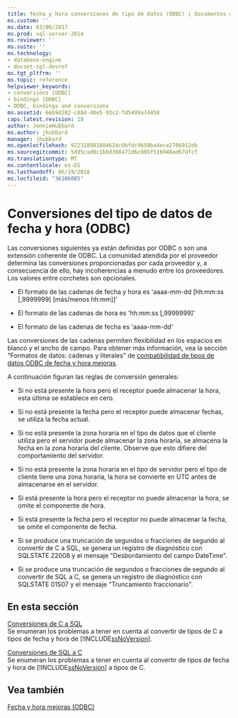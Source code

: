 ```yaml
---
title: fecha y hora conversiones de tipo de datos (ODBC) | Documentos de Microsoft
ms.custom: ''
ms.date: 03/06/2017
ms.prod: sql-server-2014
ms.reviewer: ''
ms.suite: ''
ms.technology:
- database-engine
- docset-sql-devref
ms.tgt_pltfrm: ''
ms.topic: reference
helpviewer_keywords:
- conversions [ODBC]
- bindings [ODBC]
- ODBC, bindings and conversions
ms.assetid: 66b9d282-c88d-40e5-93c2-fd5499a74458
caps.latest.revision: 18
author: JennieHubbard
ms.author: jhubbard
manager: jhubbard
ms.openlocfilehash: 922328981884624c0bfdc9650ba4ece2766912db
ms.sourcegitcommit: 5dd5cad0c1bbd308471d6c885f516948ad67dfcf
ms.translationtype: MT
ms.contentlocale: es-ES
ms.lasthandoff: 06/19/2018
ms.locfileid: "36106085"
---
```

# <a name="datetime-data-type-conversions-odbc"></a>Conversiones del tipo de datos de fecha y hora (ODBC)
  Las conversiones siguientes ya están definidas por ODBC o son una extensión coherente de ODBC. La comunidad atendida por el proveedor determina las conversiones proporcionadas por cada proveedor y, a consecuencia de ello, hay incoherencias a menudo entre los proveedores. Los valores entre corchetes son opcionales.  
  
-   El formato de las cadenas de fecha y hora es 'aaaa-mm-dd [hh:mm:ss [,9999999] [más/menos hh:mm]]'  
  
-   El formato de las cadenas de hora es 'hh:mm:ss [,9999999]'  
  
-   El formato de las cadenas de fecha es 'aaaa-mm-dd'  
  
 Las conversiones de las cadenas permiten flexibilidad en los espacios en blanco y el ancho de campo. Para obtener más información, vea la sección "Formatos de datos: cadenas y literales" de [compatibilidad de tipos de datos ODBC de fecha y hora mejoras](data-type-support-for-odbc-date-and-time-improvements.md).  
  
 A continuación figuran las reglas de conversión generales:  
  
-   Si no está presente la hora pero el receptor puede almacenar la hora, esta última se establece en cero.  
  
-   Si no está presente la fecha pero el receptor puede almacenar fechas, se utiliza la fecha actual.  
  
-   Si no está presente la zona horaria en el tipo de datos que el cliente utiliza pero el servidor puede almacenar la zona horaria, se almacena la fecha en la zona horaria del cliente. Observe que esto difiere del comportamiento del servidor.  
  
-   Si no está presente la zona horaria en el tipo de servidor pero el tipo de cliente tiene una zona horaria, la hora se convierte en UTC antes de almacenarse en el servidor.  
  
-   Si está presente la hora pero el receptor no puede almacenar la hora, se omite el componente de hora.  
  
-   Si está presente la fecha pero el receptor no puede almacenar la fecha, se omite el componente de fecha.  
  
-   Si se produce una truncación de segundos o fracciones de segundo al convertir de C a SQL, se genera un registro de diagnóstico con SQLSTATE 22008 y el mensaje "Desbordamiento del campo DateTime".  
  
-   Si se produce una truncación de segundos o fracciones de segundo al convertir de SQL a C, se genera un registro de diagnóstico con SQLSTATE 01S07 y el mensaje "Truncamiento fraccionario".  
  
## <a name="in-this-section"></a>En esta sección  
 [Conversiones de C a SQL](datetime-data-type-conversions-from-c-to-sql.md)  
 Se enumeran los problemas a tener en cuenta al convertir de tipos de C a tipos de fecha y hora de [!INCLUDE[ssNoVersion](../../includes/ssnoversion-md.md)].  
  
 [Conversiones de SQL a C](datetime-data-type-conversions-from-sql-to-c.md)  
 Se enumeran los problemas a tener en cuenta al convertir de tipos de fecha y hora de [!INCLUDE[ssNoVersion](../../includes/ssnoversion-md.md)] a tipos de C.  
  
## <a name="see-also"></a>Vea también  
 [Fecha y hora mejoras &#40;ODBC&#41;](date-and-time-improvements-odbc.md)  
  
  